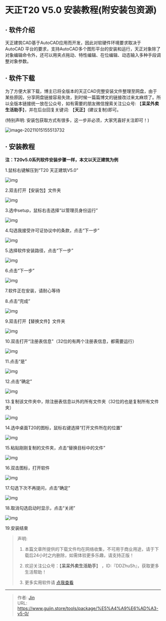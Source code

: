 # 天正T20 V5.0 安装教程(附安装包资源)


## · 软件介绍
天正建筑CAD基于AutoCAD应用而开发，因此对软硬件环境要求取决于 AutoCAD 平台的要求，支持AutoCAD多个图形平台的安装和运行，天正对象除了对象编辑命令外，还可以用夹点拖动、特性编辑、在位编辑、动态输入多种手段调整对象参数。

## · 软件下载
为了方便大家下载，博主已将全版本的天正CAD完整安装文件整理至网盘，由于某些原因，分享网盘链接容易失效，到时候一篇篇博文的链接改过来太麻烦了。所以全版本链接统一放在公众号，如有需要的朋友微信搜索关注公众号: 【**呆呆外卖生活助手**】，并在后台回复关键词: 【**天正**】(建议复制)即可。

(特别声明: 安装包获取方式有很多，这一步非必须，大家凭喜好关注即可！)

![image-20211015155513732](https://img.gujin.store/img/image-20211015155513732.png)

## · 安装教程

**注：T20v5.0系列软件安装步骤一样，本文以天正建筑为例**

1.鼠标右键解压到“T20 天正建筑V5.0”

![img](https://img.gujin.store/img/v2-1517846d8fdd9abc449b5c7b6d21432d_720w.png)



2.双击打开【安装包】文件夹

![img](https://img.gujin.store/img/v2-7c460df7f3971be899107a03ed7a5495_720w.png)

3.选中setup，鼠标右击选择“以管理员身份运行”

![img](https://img.gujin.store/img/v2-01550b026ef11b9643ccb765209b2d15_720w.png)

4.勾选我接受许可证协议中的条款，点击“下一步”

![img](https://img.gujin.store/img/v2-834e2269b3517761ba30df21a1129968_720w.png)

5.选择软件安装路径，点击“下一步”

![img](https://img.gujin.store/img/v2-207027b9a9bedb11ed532f8f971e3af0_720w.png)

6.点击“下一步”

![img](https://img.gujin.store/img/v2-b5d193e996204376aef4f62b0f63a03a_720w.png)

7.软件正在安装，请耐心等待

8.点击“完成”

![img](https://img.gujin.store/img/v2-bb08b5212d8dd758e65ec4528a9e953c_720w.png)

9.双击打开【替换文件】文件夹

![img](https://img.gujin.store/img/v2-35134f613a8dfbe1070da31e8cdbbae0_720w.png)

10.双击打开“注册表信息”（32位的有两个注册表信息，都需要运行）

![img](https://img.gujin.store/img/v2-6f18f54705e8a188b0a95f555cc0f921_720w.png)

11.点击“是”

![img](https://img.gujin.store/img/v2-bf1300d0dba3e128a39e5a8937061e63_720w.png)

12.点击“确定”

![img](https://img.gujin.store/img/v2-1d02115d497223d512c9ec9fa520e882_720w.png)

13.复制该文件夹中，除注册表信息以外的所有文件夹（32位的也是复制所有文件夹）

![img](https://img.gujin.store/img/v2-c23f592209700425876df1bafed97621_720w.png)

14.选中桌面T20的图标，鼠标右键选择“打开文件所在的位置”

![img](https://img.gujin.store/img/v2-869d3cc0fbef39905140899c3a8658c0_720w.png)

15.粘贴刚刚复制的文件夹，点击“替换目标中的文件”

![img](https://img.gujin.store/img/v2-9bab5ed525c846d7f39e6555305e558a_720w.png)

16.双击图标，打开软件

![img](https://img.gujin.store/img/v2-6b58c5519f19da9ce9a164ba39bd5e1b_720w.png)



17.勾选下次不再提问，点击“确定”

![img](https://img.gujin.store/img/v2-f3d8cfeaa42e7228a3dc751a27bcd7a9_720w.png)

18.取消勾选启动时显示，点击“关闭”

![img](https://img.gujin.store/img/v2-7c6444f5b312d19fd44467ec12805db7_720w.png)

19.安装结束




> 声明: 
>
> 1. 本篇文章所提供的下载文件均在网络收集，不可用于商业用途，请于下载后24小时之内删除，如需体验更多乐趣，请支持正版！
>
> 2. 欢迎关注公众号：【**呆呆外卖生活助手**】 ，ID:『DDZhuSh』，获取更多生活帮助！
>
> 3. 更多实用软件请  [点我查看](/tools)

---

> 作者: [Jin](https://img.gujin.store/img/favicon.ico)  
> URL: https://www.gujin.store/tools/package/%E5%A4%A9%E6%AD%A3-v5-0/  

